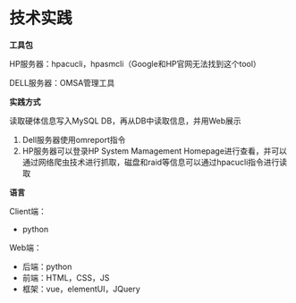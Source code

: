 技术实践
===

**工具包**

HP服务器：hpacucli，hpasmcli（Google和HP官网无法找到这个tool）

DELL服务器：OMSA管理工具

**实践方式**

读取硬体信息写入MySQL DB，再从DB中读取信息，并用Web展示

1. Dell服务器使用omreport指令
2. HP服务器可以登录HP System Mamagement Homepage进行查看，并可以通过网络爬虫技术进行抓取，磁盘和raid等信息可以通过hpacucli指令进行读取

**语言**

Client端：

- python

Web端：

- 后端：python
- 前端：HTML，CSS，JS
- 框架：vue，elementUI，JQuery